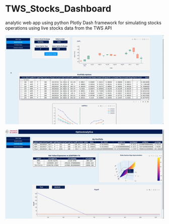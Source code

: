 # TWS_Stocks_Dashboard

analytic web app using python Plotly Dash framework for simulating stocks operations using live stocks data from the TWS API

![alt text](https://github.com/Mazen72/TWS_Stocks_Dashboard/blob/master/images/stocks1.jpg)



![alt text](https://github.com/Mazen72/TWS_Stocks_Dashboard/blob/master/images/stocks2.jpg)
